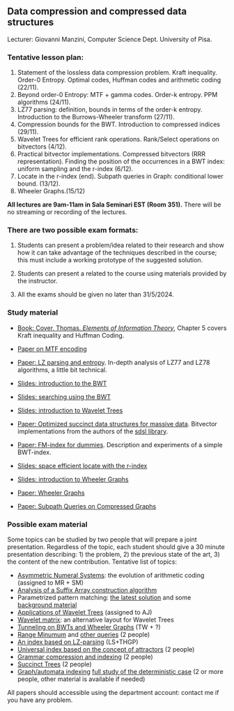 ## Data compression and compressed data structures

Lecturer: Giovanni Manzini,
Computer Science Dept. University of Pisa.


### Tentative lesson plan: 

1. Statement of the lossless data compression problem. Kraft inequality.  Order-0 Entropy. Optimal codes, Huffman codes and arithmetic coding (22/11).
2. Beyond order-0 Entropy: MTF + gamma codes. Order-k entropy. PPM algorithms (24/11).
3. LZ77 parsing: definition, bounds in terms of the order-k entropy. Introduction to the Burrows-Wheeler transform (27/11).
4. Compression bounds for the BWT. Introduction to compressed indices (29/11).
5. Wavelet Trees for efficient rank operations. Rank/Select operations on bitvectors (4/12).
6. Practical bitvector implementations. Compressed bitvectors (RRR representation). Finding the position of the occurrences in a BWT index: uniform sampling and the r-index (6/12).
7. Locate in the r-index (end). Subpath queries in Graph: conditional lower bound. (13/12).
8. Wheeler Graphs.(15/12)


**All lectures are 9am-11am in Sala Seminari EST (Room 351).** There will be no streaming or recording of the lectures. 
 


### There are two possible exam formats:

1. Students can present a problem/idea related to their research and show how it can take advantage of the techniques described in the course; this must include a working prototype of the suggested solution.

2. Students can present a related to the course using materials provided by the instructor. 

3. All the exams should be given no later than 31/5/2024.


### Study material

* [Book: Cover, Thomas. *Elements of Information Theory*](https://archive.org/details/ElementsOfInformationTheory2ndEd), Chapter 5 covers Kraft inequality and Huffman Coding.

* [Paper on MTF encoding](/data-compression/papers/mtf.pdf)

* [Paper: LZ parsing and entropy](/data-compression/papers/sicomp00.pdf). In-depth analysis of LZ77 and LZ78 algorithms, a little bit technical.

* [Slides: introduction to the BWT](/data-compression/slides/BWTintro.pdf)

* [Slides: searching using the BWT](/data-compression/slides/BWTindex.pdf)

* [Slides: introduction to Wavelet Trees](/data-compression/slides/WaveletIntro.pdf)

* [Paper: Optimized succinct data structures for massive data](https://doi.org/10.1002/spe.2198). Bitvector implementations from the authors of the [sdsl library](https://github.com/simongog/sdsl-lite).

* [Paper: FM-index for dummies](https://doi.org/10.1007/978-3-319-58274-0_16). Description and experiments of a simple BWT-index. 

* [Slides: space efficient locate with the r-index](/data-compression/slides/rindex-locate.pdf)


* [Slides: introduction to Wheeler Graphs](/data-compression/slides/Wgraphs.pdf)

* [Paper: Wheeler Graphs](https://www.sciencedirect.com/science/article/pii/S0304397517305285)

* [Paper: Subpath Queries on Compressed Graphs](https://arxiv.org/abs/2011.10008)


### Possible exam material 


Some topics can be studied by two people that will prepare a joint presentation. Regardless of the topic, each student should give a 30 minute presentation describing: 1) the problem, 2) the previous state of the art, 3) the content of the new contribution. Tentative list of topics:

* [Asymmetric Numeral Systems](https://doi.org/10.1145/3397175): the evolution of arithmetic coding (assigned to MR + SM)
* [Analysis of a Suffix Array construction algorithm](https://doi.org/10.48550/arXiv.1710.01896)
* Parametrized pattern matching: [the latest solution](https://doi.org/10.1016/j.ipl.2020.106026) and some [background material](https://doi.org/10.1016/j.dam.2018.07.017) 
* [Applications of Wavelet Trees](https://doi.org/10.1016/j.jda.2013.07.004) (assigned to AJ)
* [Wavelet matrix](https://doi.org/10.1016/j.is.2014.06.002): an alternative layout for Wavelet Trees 
* [Tunneling on BWTs and Wheeler Graphs](/data-compression/papers/baier_thesis.pdf) (TW + ?)
* [Range Minumum](https://doi.org/10.1137/090779759) and [other queries](https://link.springer.com/10.1007/978-3-031-20624-5_5) (2 people)
* [An index based on LZ-parsing](https://doi.org/10.1016/j.tcs.2012.02.006) (LS+THGP)
* [Universal index based on the concept of attractors](https://doi.org/10.1016/j.tcs.2018.09.007) (2 people)
* [Grammar compression and indexing](https://doi.org/10.1016/j.jcss.2020.12.001) (2 people)
* [Succinct Trees](https://doi.org/10.1145/2601073)  (2 people)
* [Graph/automata indexing](https://arxiv.org/abs/2007.07718) [full study of the deterministic case](https://dl.acm.org/doi/10.1145/3607471) (2 or more people, other material is available if needed)


All papers should accessible using the department account: contact me if you have any problem. 

